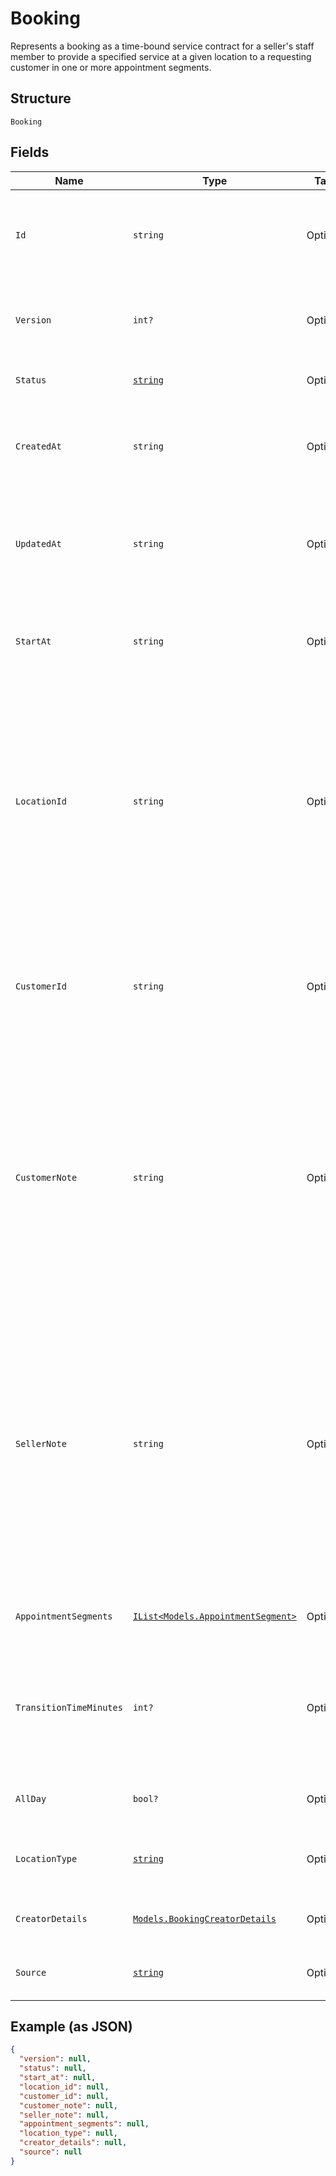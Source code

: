 
# Booking

Represents a booking as a time-bound service contract for a seller's staff member to provide a specified service
at a given location to a requesting customer in one or more appointment segments.

## Structure

`Booking`

## Fields

| Name | Type | Tags | Description |
|  --- | --- | --- | --- |
| `Id` | `string` | Optional | A unique ID of this object representing a booking.<br>**Constraints**: *Maximum Length*: `36` |
| `Version` | `int?` | Optional | The revision number for the booking used for optimistic concurrency. |
| `Status` | [`string`](../../doc/models/booking-status.md) | Optional | Supported booking statuses. |
| `CreatedAt` | `string` | Optional | The RFC 3339 timestamp specifying the creation time of this booking. |
| `UpdatedAt` | `string` | Optional | The RFC 3339 timestamp specifying the most recent update time of this booking. |
| `StartAt` | `string` | Optional | The RFC 3339 timestamp specifying the starting time of this booking. |
| `LocationId` | `string` | Optional | The ID of the [Location](../../doc/models/location.md) object representing the location where the booked service is provided. Once set when the booking is created, its value cannot be changed.<br>**Constraints**: *Maximum Length*: `32` |
| `CustomerId` | `string` | Optional | The ID of the [Customer](../../doc/models/customer.md) object representing the customer receiving the booked service.<br>**Constraints**: *Maximum Length*: `192` |
| `CustomerNote` | `string` | Optional | The free-text field for the customer to supply notes about the booking. For example, the note can be preferences that cannot be expressed by supported attributes of a relevant [CatalogObject](../../doc/models/catalog-object.md) instance.<br>**Constraints**: *Maximum Length*: `4096` |
| `SellerNote` | `string` | Optional | The free-text field for the seller to supply notes about the booking. For example, the note can be preferences that cannot be expressed by supported attributes of a specific [CatalogObject](../../doc/models/catalog-object.md) instance.<br>This field should not be visible to customers.<br>**Constraints**: *Maximum Length*: `4096` |
| `AppointmentSegments` | [`IList<Models.AppointmentSegment>`](../../doc/models/appointment-segment.md) | Optional | A list of appointment segments for this booking. |
| `TransitionTimeMinutes` | `int?` | Optional | Additional time at the end of a booking.<br>Applications should not make this field visible to customers of a seller. |
| `AllDay` | `bool?` | Optional | Whether the booking is of a full business day. |
| `LocationType` | [`string`](../../doc/models/business-appointment-settings-booking-location-type.md) | Optional | Supported types of location where service is provided. |
| `CreatorDetails` | [`Models.BookingCreatorDetails`](../../doc/models/booking-creator-details.md) | Optional | Information about a booking creator. |
| `Source` | [`string`](../../doc/models/booking-booking-source.md) | Optional | Supported sources a booking was created from. |

## Example (as JSON)

```json
{
  "version": null,
  "status": null,
  "start_at": null,
  "location_id": null,
  "customer_id": null,
  "customer_note": null,
  "seller_note": null,
  "appointment_segments": null,
  "location_type": null,
  "creator_details": null,
  "source": null
}
```

